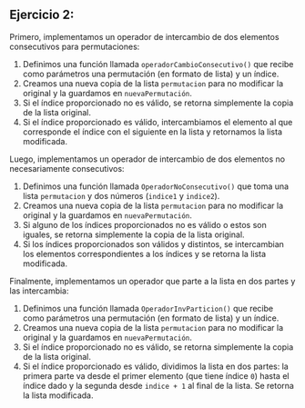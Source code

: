 ## Ejercicio 2:

Primero, implementamos un operador de intercambio de dos elementos consecutivos para permutaciones:
1. Definimos una función llamada `operadorCambioConsecutivo()` que recibe como parámetros una permutación (en formato de lista) y un índice.
2. Creamos una nueva copia de la lista `permutacion` para no modificar la original y la guardamos en `nuevaPermutación`.
3. Si el índice proporcionado no es válido, se retorna simplemente la copia de la lista original.
4. Si el índice proporcionado es válido, intercambiamos el elemento al que corresponde el índice con el siguiente en la lista y retornamos la lista modificada. 

Luego, implementamos un operador de intercambio de dos elementos no necesariamente consecutivos:
1. Definimos una función llamada `OperadorNoConsecutivo()` que toma una lista `permutacion` y dos números (`indice1` y `indice2`).
2. Creamos una nueva copia de la lista `permutacion` para no modificar la original y la guardamos en `nuevaPermutación`.
3. Si alguno de los índices proporcionados no es válido o estos son iguales, se retorna simplemente la copia de la lista original.
4. Si los índices proporcionados son válidos y distintos, se intercambian los elementos correspondientes a los índices y se retorna la lista modificada.

Finalmente, implementamos un operador que parte a la lista en dos partes y las intercambia:
1. Definimos una función llamada `OperadorInvParticion()` que recibe como parámetros una permutación (en formato de lista) y un índice.
2. Creamos una nueva copia de la lista `permutacion` para no modificar la original y la guardamos en `nuevaPermutación`.
3. Si el índice proporcionado no es válido, se retorna simplemente la copia de la lista original.
4. Si el índice proporcionado es válido, dividimos la lista en dos partes: la primera parte va desde el primer elemento (que tiene índice `0`) hasta el índice dado y la segunda desde `indice + 1` al final de la lista. Se retorna la lista modificada.
